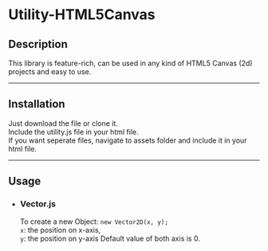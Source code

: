 <h1>Utility-HTML5Canvas</h1>

<h2>
	Description
</h2>
<p>
	This library is feature-rich, can be used in any kind of HTML5 Canvas (2d) projects and easy to use.
</p>
<hr>
<h2>
	Installation
</h2>
<p>
	Just download the file or clone it.<br>
	Include the utility.js file in your html file.<br>
	If you want seperate files, navigate to assets folder and include it in your html file.<br>
</p>
<hr>
<h2>
	Usage
</h2>
<ul>
	<li><h3>Vector.js</h3></li>
	<p>
		To create a new Object: <code>new Vector2D(x, y);</code><br>
	  	<code>x</code>: the position on x-axis,<br>
	  	<code>y</code>: the position on y-axis
		Default value of both axis is 0.
	</p>
        
</ul>
